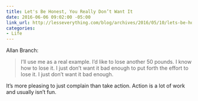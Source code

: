 ```yaml
---
title: Let's Be Honest, You Really Don’t Want It
date: 2016-06-06 09:02:00 -05:00
link_url: http://lesseverything.com/blog/archives/2016/05/10/lets-be-honest-you-really-dont-want-it/
categories:
- Life
---
```


Allan Branch:

> I’ll use me as a real example. I’d like to lose another 50 pounds. I know how to lose it. I just don’t want it bad enough to put forth the effort to lose it. I just don’t want it bad enough.

It’s more pleasing to just complain than take action. Action is a lot of work and usually isn’t fun.
